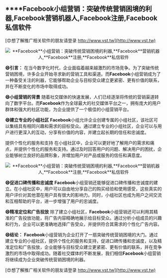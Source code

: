 ## ****Facebook**小组营销：突破传统营销困境的利器,**Facebook**营销机器人,**Facebook**注册,**Facebook**私信软件**

[😍想了解推广相关软件的朋友请登录 http://www.vst.tw](http://www.vst.tw)

 <center><img src="https://vst.tw/MP4/tuiguang/png/5.png" alt="**Facebook**小组营销：突破传统营销困境的利器,**Facebook**营销机器人,**Facebook**注册,**Facebook**私信软件"></center>

**😄引言：**
在当今数字化时代，企业面临着越来越激烈的市场竞争。为了突破传统营销困境，许多企业开始寻求新的营销工具和渠道。而**Facebook**小组营销成为了一种备受关注的利器，它能够帮助企业与目标受众建立更紧密、更有价值的联系，并在不断变化的市场中取得成功。

**😄小组营销的背景**
随着社交媒体的快速发展，人们已经逐渐将传统的营销渠道转向了数字平台。而**Facebook**作为全球最大的社交媒体平台之一，拥有庞大的用户群体和强大的社区功能，为企业提供了一个极佳的小组营销平台。

**😄建立专业的小组社区**
**Facebook**小组允许企业创建专属的小组社区，该社区可以集结具有相同兴趣和需求的目标受众。通过建立专业的小组社区，企业可以与用户进行更深入的互动，分享有价值的内容，并建立起长期的信任和忠诚度。

提供个性化的服务和支持
在小组社区中，企业可以更好地了解用户的需求和痛点，并提供个性化的服务和支持。通过及时回答用户的问题、解决用户的困扰，企业能够树立良好的品牌形象，并增加用户对产品或服务的信任和满意度。

 <center><img src="https://vst.tw/MP4/tuiguang/png/8.png" alt="**Facebook**小组营销：突破传统营销困境的利器,**Facebook**营销机器人,**Facebook**注册,**Facebook**私信软件"></center>

**😄促进口碑传播和忠诚度**
**Facebook**小组营销还能够促进口碑传播和忠诚度的建立。在小组社区中，用户可以自由地分享自己的购买经验和使用感受，这些真实的用户评价对其他潜在用户具有很大的影响力。同时，小组社区也成为用户之间交流和互相帮助的平台，进一步增强了用户的忠诚度。

**😄精准定位和广告投放**
除了建立小组社区，**Facebook**小组营销还可以利用其精准的广告投放功能，将广告内容精确地展示给目标受众。通过分析小组成员的兴趣和行为，企业可以更准确地选择广告受众，并提供符合其需求的个性化广告内容。

**😄结论：**
**Facebook**小组营销为企业打开了一扇突破传统营销困境的大门。通过建立专业的小组社区，提供个性化的服务和支持，促进口碑传播和忠诚度，以及精准定位和广告投放，企业能够与目标受众建立更紧密、更有价值的联系，并在竞争激烈的市场中取得成功。随着社交媒体的不断发展，我们相信**Facebook**小组营销将继续成为企业突破传统营销困境的利器。

[😍想了解推广相关软件的朋友请登录 http://www.vst.tw](http://www.vst.tw)



